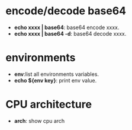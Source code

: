 # encode/decode base64
- **echo xxxx | base64**: base64 encode xxxx.
- **echo xxxx | base64 -d**: base64 decode xxxx.
# environments
- **env**:list all environments variables. 
- **echo ${env key}**: print env value.
# CPU architecture
- **arch**: show cpu arch
